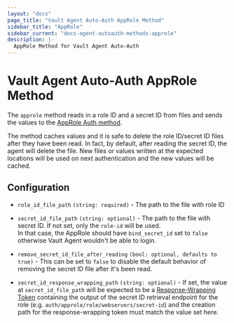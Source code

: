 ```yaml
---
layout: "docs"
page_title: "Vault Agent Auto-Auth AppRole Method"
sidebar_title: "AppRole"
sidebar_current: "docs-agent-autoauth-methods-approle"
description: |-
  AppRole Method for Vault Agent Auto-Auth
---
```


# Vault Agent Auto-Auth AppRole Method

The `approle` method reads in a role ID and a secret ID from files and sends
the values to the [AppRole Auth
method](https://www.vaultproject.io/docs/auth/approle.html).

The method caches values and it is safe to delete the role ID/secret ID files
after they have been read. In fact, by default, after reading the secret ID,
the agent will delete the file. New files or values written at the expected
locations will be used on next authentication and the new values will be
cached.

## Configuration

* `role_id_file_path` `(string: required)` - The path to the file with role ID

* `secret_id_file_path` `(string: optional)` - The path to the file with secret
  ID.
  If not set, only the `role-id` will be used. \
  In that case, the AppRole should have `bind_secret_id` set to `false` otherwise Vault Agent wouldn't be able to login.

* `remove_secret_id_file_after_reading` `(bool: optional, defaults to true)` -
  This can be set to `false` to disable the default behavior of removing the
  secret ID file after it's been read.

* `secret_id_response_wrapping_path` `(string: optional)` - If set, the value
  at `secret_id_file_path` will be expected to be a [Response-Wrapping
  Token](https://www.vaultproject.io/docs/concepts/response-wrapping.html)
  containing the output of the secret ID retrieval endpoint for the role (e.g.
  `auth/approle/role/webservers/secret-id`) and the creation path for the
  response-wrapping token must match the value set here.
